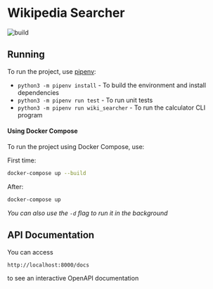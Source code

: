 # Wikipedia Searcher
![build](https://github.com/AlonKrasne/wikipedia_searcher/blob/main/.github/workflows/test-wiki-searcher.yaml/badge.svg)

## Running
To run the project, use [pipenv](https://pipenv.pypa.io/en/latest/):
* `python3 -m pipenv install` - To build the environment and install dependencies
* `python3 -m pipenv run test` - To run unit tests
* `python3 -m pipenv run wiki_searcher` - To run the calculator CLI program

#### Using Docker Compose
To run the project using Docker Compose, use:

First time:
```bash
docker-compose up --build 
```

After:
```bash
docker-compose up
```

*You can also use the `-d` flag to run it in the background* 

## API Documentation
You can access 
```Bash
http://localhost:8000/docs
``` 
to see an interactive OpenAPI documentation